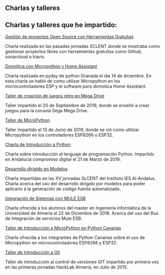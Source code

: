 <section class="hero">
  <div class="hero-body">
    <div class="container">
      <h1 class="title">
        Charlas y talleres
      </h1>
      <h2 class="subtitle">
        Charlas y talleres que he impartido:
      </h2>
    </div>
  </div>
</section>

<div class="article">
<div class="card">
  <div class="card-content">
    <p class="title">
      <a href="https://slides.com/zerasul/gestion-de-proyectos-open-source#/">Gesti&oacute;n de proyectos Open Source con Herramientas Gratuitas</a>
    </p>
    <p class="subtitle">
      Charla realizada en las pasadas jornadas SCLENT donde se mostraba como gestionar proyectos libres con herramientas gratuitas como Github, sonarcloud o travis.
    </p>
  </div>
</div>
<div class="article">
<div class="card">
  <div class="card-content">
    <p class="title">
      <a href="https://slides.com/zerasul/gestion-de-proyectos-open-source#/">Dom&oacute;tica con Micropython y Home Assistant</a>
    </p>
    <p class="subtitle">
      Charla realizada en pyday de python Granada el d&iacute;a 14 de diciembre. En esta charla se habl&oacute; de como utilizar Micropython en los microcontroladores ESP y el software para domotica Home Assistant.
    </p>
  </div>
</div>
<div class="article">
<div class="card">
  <div class="card-content">
    <p class="title">
      <a href="https://zerasul.github.io/taller-megadrive/">Taller de creaci&oacute;n de juegos retro en Mega Drive</a>
    </p>
    <p class="subtitle">
      Taller impartido el 20 de Septiembre de 2019, donde se ense&ntilde;&oacute; a crear juegos para la consola Sega Mega Drive.
    </p>
  </div>
</div>
<div class="article">
<div class="card">
  <div class="card-content">
    <p class="title">
      <a href="https://zerasul.github.io/upythonalm/upython/">Taller de MicroPython</a>
    </p>
    <p class="subtitle">
      Taller impartido el 13 de Junio de 2019, donde se vi&oacute; como utilizar Micropython en los controladores ESP8266 o ESP32.
    </p>
  </div>
</div>
<div class="article">
<div class="card">
  <div class="card-content">
    <p class="title">
      <a href="https://slides.com/zerasul/integracion-de-sistemas-con-mule-esb#/">Charla de Introducci&oacute;n a Python</a>
    </p>
    <p class="subtitle">
      Charla sobre introducci&oacute;n al lenguaje de programaci&oacute;n Python. Impartido en Andaluc&iacute;a compromiso digital el 21 de Marzo de 2019.
    </p>
  </div>
</div>
<div class="article">
<div class="card">
  <div class="card-content">
    <p class="title">
      <a href="http://www.juntadeandalucia.es/averroes/centros-tic/04004620/moodle2/mod/resource/view.php?id=2797">Desarrollo dirigido en Modelos</a>
    </p>
    <p class="subtitle">
        Charla impartidas en las XV jornadas SLCENT del Instituto IES Al-Andalus. Charla acerca del uso del desarrollo dirigido por modelos para poder aplicarlo a la generaci&oacute;n de c&oacute;digo fuente automatizado.
    </p>
  </div>
</div>
<div class="article">
<div class="card">
  <div class="card-content">
    <p class="title">
      <a href="https://slides.com/zerasul/introduccion-a-la-programacion-con-python#/">Integraci&oacute;n de Sistemas con MULE ESB</a>
    </p>
    <p class="subtitle">
     Charla ofrecida a los alumnos del master en Ingenier&iacute;a inform&aacute;tica de la Universidad de Almer&iacute;a el 22 de Diciembre de 2018. Acerca del uso del Bus de Integraci&oacute;n de servicios Mule ESB.
    </p>
  </div>
</div>
<div class="article">
<div class="card">
  <div class="card-content">
    <p class="title">
      <a href="https://github.com/pythoncanarias/upython">Taller de Introducci&oacute;n a MicroPython en Python Canarias</a>
    </p>
    <p class="subtitle">
     Charla ofrecida a los integrantes de Python Canarias sobre el uso de Micropython en microcontroladores ESP8266 y ESP32.
    </p>
  </div>
</div>
<div class="article">
<div class="card">
  <div class="card-content">
    <p class="title">
      <a href="https://slides.com/zerasul/git">Taller de Introducci&oacute;n a Git</a>
    </p>
    <p class="subtitle">
     Taller de introducción al control de versiones GIT impartido por primera vez en las primeras jornadas HackLab Almería, en Julio de 2015.
    </p>
  </div>
</div>